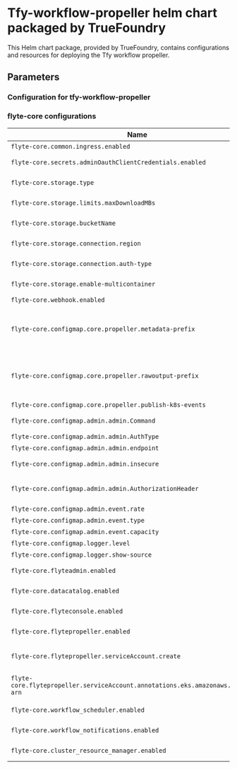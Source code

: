 # Tfy-workflow-propeller helm chart packaged by TrueFoundry

This Helm chart package, provided by TrueFoundry, contains configurations and resources for deploying the Tfy workflow propeller.              

## Parameters

### Configuration for tfy-workflow-propeller


### flyte-core configurations

| Name                                                                              | Description                                                                                       | Value                                 |
| --------------------------------------------------------------------------------- | ------------------------------------------------------------------------------------------------- | ------------------------------------- |
| `flyte-core.common.ingress.enabled`                                               | to enable the ingress                                                                             | `false`                               |
| `flyte-core.secrets.adminOauthClientCredentials.enabled`                          | to enable Oauth client credentials                                                                | `true`                                |
| `flyte-core.storage.type`                                                         | to define the storage type                                                                        | `<to_be_provided>`                    |
| `flyte-core.storage.limits.maxDownloadMBs`                                        | to define the max download size                                                                   | `2`                                   |
| `flyte-core.storage.bucketName`                                                   | to define the storage bucket name                                                                 | `<to_be_provided>`                    |
| `flyte-core.storage.connection.region`                                            | to define the storage connection region                                                           | `<to_be_provided>`                    |
| `flyte-core.storage.connection.auth-type`                                         | to define the storage connection auth type                                                        | `<to_be_provided>`                    |
| `flyte-core.storage.enable-multicontainer`                                        | to enable the multicontainer                                                                      | `true`                                |
| `flyte-core.webhook.enabled`                                                      | to enable the webhook                                                                             | `true`                                |
| `flyte-core.configmap.core.propeller.metadata-prefix`                             | to set the storage uri path to set store the metadata, its values should be bucketName/metadata   | `<to_be_provided>/workflows/metadata` |
| `flyte-core.configmap.core.propeller.rawoutput-prefix`                            | to set the storage uri path to set store the raw output, its values should be bucketName/raw_data | `<to_be_provided>/workflows/raw_data` |
| `flyte-core.configmap.core.propeller.publish-k8s-events`                          | to publish kube events                                                                            | `true`                                |
| `flyte-core.configmap.admin.admin.Command`                                        | to set the external command                                                                       | `["echo","<to_be_provided>"]`         |
| `flyte-core.configmap.admin.admin.AuthType`                                       | to set the auth type                                                                              | `ExternalCommand`                     |
| `flyte-core.configmap.admin.admin.endpoint`                                       | to set the endpoint                                                                               | `<to_be_provided>`                    |
| `flyte-core.configmap.admin.admin.insecure`                                       | to set the insecure flag                                                                          | `false`                               |
| `flyte-core.configmap.admin.admin.AuthorizationHeader`                            | to set the authorization header type                                                              | `authorization`                       |
| `flyte-core.configmap.admin.event.rate`                                           | to set the rate                                                                                   | `500`                                 |
| `flyte-core.configmap.admin.event.type`                                           | to set the type                                                                                   | `admin`                               |
| `flyte-core.configmap.admin.event.capacity`                                       | to set the capacity                                                                               | `100`                                 |
| `flyte-core.configmap.logger.level`                                               | to set the log level                                                                              | `5`                                   |
| `flyte-core.configmap.logger.show-source`                                         | to set the log format                                                                             | `true`                                |
| `flyte-core.flyteadmin.enabled`                                                   | to enable the flyteadmin                                                                          | `false`                               |
| `flyte-core.datacatalog.enabled`                                                  | to enable the datacatalog                                                                         | `false`                               |
| `flyte-core.flyteconsole.enabled`                                                 | to enable the flyteconsole                                                                        | `false`                               |
| `flyte-core.flytepropeller.enabled`                                               | to enable the flytepropeller                                                                      | `true`                                |
| `flyte-core.flytepropeller.serviceAccount.create`                                 | to configure whether to create the service account or not                                         | `true`                                |
| `flyte-core.flytepropeller.serviceAccount.annotations.eks.amazonaws.com/role-arn` | to set the role arn to access service account                                                     | `<to_be_provided>`                    |
| `flyte-core.workflow_scheduler.enabled`                                           | to enable workflow scheduler                                                                      | `false`                               |
| `flyte-core.workflow_notifications.enabled`                                       | to enable the workflow notifications                                                              | `false`                               |
| `flyte-core.cluster_resource_manager.enabled`                                     | to enable the cluster resource manager                                                            | `false`                               |

